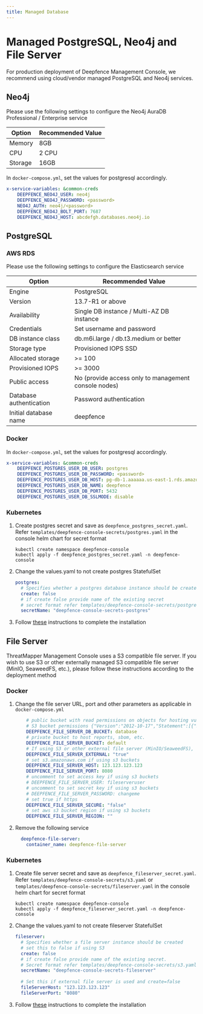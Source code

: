 ```yaml
---
title: Managed Database
---
```


# Managed PostgreSQL, Neo4j and File Server

For production deployment of Deepfence Management Console, we recommend using cloud/vendor managed PostgreSQL and Neo4j services.

## Neo4j

Please use the following settings to configure the Neo4j AuraDB Professional / Enterprise service

| Option  | Recommended Value |
|---------|-------------------|
| Memory  | 8GB               |
| CPU     | 2 CPU             |
| Storage | 16GB              |

In `docker-compose.yml`, set the values for postgresql accordingly.
```yaml
x-service-variables: &common-creds
    DEEPFENCE_NEO4J_USER: neo4j
    DEEPFENCE_NEO4J_PASSWORD: <password>
    NEO4J_AUTH: neo4j/<password>
    DEEPFENCE_NEO4J_BOLT_PORT: 7687
    DEEPFENCE_NEO4J_HOST: abcdefgh.databases.neo4j.io
```

## PostgreSQL

### AWS RDS

Please use the following settings to configure the Elasticsearch service

| Option                  | Recommended Value                                    |
|-------------------------|------------------------------------------------------|
| Engine                  | PostgreSQL                                           |
| Version                 | 13.7-R1 or above                                     |
| Availability            | Single DB instance / Multi-AZ DB instance            |
| Credentials             | Set username and password                            |
| DB instance class       | db.m6i.large / db.t3.medium or better                |
| Storage type            | Provisioned IOPS SSD                                 |
| Allocated storage       | >= 100                                               |
| Provisioned IOPS        | >= 3000                                              |
| Public access           | No (provide access only to management console nodes) |
| Database authentication | Password authentication                              |
| Initial database name   | deepfence                                            |

### Docker

In `docker-compose.yml`, set the values for postgresql accordingly.
```yaml
x-service-variables: &common-creds
    DEEPFENCE_POSTGRES_USER_DB_USER: postgres
    DEEPFENCE_POSTGRES_USER_DB_PASSWORD: <password>
    DEEPFENCE_POSTGRES_USER_DB_HOST: pg-db-1.aaaaaa.us-east-1.rds.amazonaws.com
    DEEPFENCE_POSTGRES_USER_DB_NAME: deepfence
    DEEPFENCE_POSTGRES_USER_DB_PORT: 5432
    DEEPFENCE_POSTGRES_USER_DB_SSLMODE: disable
```

### Kubernetes

1. Create postgres secret and save as `deepfence_postgres_secret.yaml`. Refer `templates/deepfence-console-secrets/postgres.yaml` in the console helm chart for secret format
    ```shell
    kubectl create namespace deepfence-console
    kubectl apply -f deepfence_postgres_secret.yaml -n deepfence-console
    ```
2. Change the values.yaml to not create postgres StatefulSet
    ```yaml
    postgres:
      # Specifies whether a postgres database instance should be created
      create: false
      # if create false provide name of the existing secret
      # secret format refer templates/deepfence-console-secrets/postgres.yaml
      secretName: "deepfence-console-secrets-postgres"
    ```
3. Follow [these](kubernetes.md#console-helm-chart) instructions to complete the installation

## File Server

ThreatMapper Management Console uses a S3 compatible file server. If you wish to use S3 or other externally managed S3 compatible file server (MinIO, SeaweedFS, etc.), please follow these instructions according to the deployment method

### Docker

1. Change the file server URL, port and other parameters as applicable in `docker-compose.yml`
    ```yaml
        # public bucket with read permissions on objects for hosting vulnerability database
        # S3 bucket permissions {"Version":"2012-10-17","Statement":[{"Sid":"database","Effect":"Allow","Principal":"*","Action":"s3:GetObject","Resource":["arn:aws:s3:::<bucket-name>/database/*","arn:aws:s3:::<bucket-name>/database"]}]}
        DEEPFENCE_FILE_SERVER_DB_BUCKET: database
        # private bucket to host reports, sbom, etc.
        DEEPFENCE_FILE_SERVER_BUCKET: default
        # If using S3 or other external file server (MinIO/SeaweedFS), set this to true
        DEEPFENCE_FILE_SERVER_EXTERNAL: "true"
        # set s3.amazonaws.com if using s3 buckets
        DEEPFENCE_FILE_SERVER_HOST: 123.123.123.123
        DEEPFENCE_FILE_SERVER_PORT: 8080
        # uncomment to set access key if using s3 buckets
        # DEEPFENCE_FILE_SERVER_USER: fileserveruser
        # uncomment to set secret key if using s3 buckets
        # DEEPFENCE_FILE_SERVER_PASSWORD: changeme
        # set true if https
        DEEPFENCE_FILE_SERVER_SECURE: "false"
        # set aws s3 bucket region if using s3 buckets
        DEEPFENCE_FILE_SERVER_REGION: ""
    ```
2. Remove the following service
    ```yaml
      deepfence-file-server:
        container_name: deepfence-file-server
    ```

### Kubernetes

1. Create file server secret and save as `deepfence_fileserver_secret.yaml`. Refer `templates/deepfence-console-secrets/s3.yaml` or `templates/deepfence-console-secrets/fileserver.yaml` in the console helm chart for secret format
    ```shell
    kubectl create namespace deepfence-console
    kubectl apply -f deepfence_fileserver_secret.yaml -n deepfence-console
    ```
2. Change the values.yaml to not create fileserver StatefulSet
    ```yaml
    fileserver:
      # Specifies whether a file server instance should be created
      # set this to false if using S3
      create: false
      # if create false provide name of the existing secret.
      # Secret format refer templates/deepfence-console-secrets/s3.yaml
      secretName: "deepfence-console-secrets-fileserver"
      
      # Set this if external file server is used and create=false
      fileServerHost: "123.123.123.123"
      fileServerPort: "8080"
    ```
3. Follow [these](kubernetes.md#console-helm-chart) instructions to complete the installation